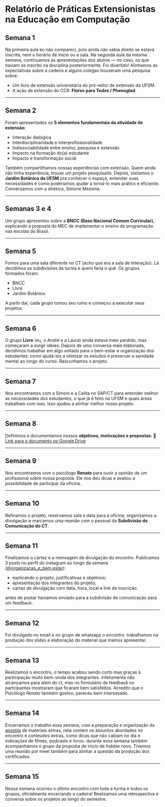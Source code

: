 # Relatório de Práticas Extensionistas na Educação em Computação

## Semana 1

Na primeira aula eu não compareci, pois ainda não sabia direito se estava inscrita, nem o horário de início ou a sala.
Na segunda aula da mesma semana, continuamos as apresentações dos alunos — no caso, os que haviam se inscrito na disciplina posteriormente. Foi divertido! Alinhamos as expectativas sobre a cadeira e alguns colegas trouxeram uma pesquisa sobre:

* Um livro de extensão universitária do pró-reitor de extensão da UFSM.
* A ação de extensão do CCR: **Flores para Todos / Phenoglad**.

---

## Semana 2

Foram apresentados os **5 elementos fundamentais da atividade de extensão**:

* Interação dialógica
* Interdisciplinaridade e interprofissionalidade
* Indissociabilidade entre ensino, pesquisa e extensão
* Impacto na formação do(a) estudante
* Impacto e transformação social

Também compartilhamos nossas experiências com extensão. Quem ainda não tinha experiência, trouxe um projeto pesquisado.
Depois, visitamos o **Jardim Botânico da UFSM** pra conhecer o espaço, entender suas necessidades e como poderíamos ajudar a torná-lo mais prático e eficiente. Conversamos com a diretora, Simone Messina.

---

## Semanas 3 e 4

Um grupo apresentou sobre a **BNCC (Base Nacional Comum Curricular)**, explicando a proposta do MEC de implementar o ensino de programação nas escolas do Brasil.

---

## Semana 5

Fomos para uma sala diferente no CT (acho que era a sala de Interação). Lá decidimos as subdivisões da turma e quem faria o quê. Os grupos formados foram:

* BNCC
* Livre
* Jardim Botânico

A partir daí, cada grupo tomou seu rumo e começou a executar seus projetos.

---

## Semana 6

O grupo **Livre** (eu, o André e a Laura) ainda estava meio perdido, mas começaram a surgir ideias. Depois de uma conversa mais elaborada, decidimos trabalhar em algo voltado para o bem-estar e organização dos estudantes: como ajudá-los a otimizar os estudos e preservar a sanidade mental ao longo do curso. Rascunhamos o projeto.

---

## Semana 7

Nos encontramos com a Simoni e a Celita no SAP/CT para entender melhor as necessidades dos estudantes, o que já é feito na UFSM e quais áreas trabalham com isso. Isso ajudou a alinhar melhor nosso projeto.

---

## Semana 8

Definimos e documentamos nossos **objetivos, motivações e propostas**:
🔗 [Link para o documento no Google Drive](https://drive.google.com/drive/folders/18f1CY5LbTyd-Mk6bybOQ8R_jN6P2UmmE?usp=sharing)

---

## Semana 9

Nos encontramos com o psicólogo **Renato** para ouvir a opinião de um profissional sobre nossa proposta. Ele nos deu dicas e avaliou a possibilidade de participar da oficina.

---

## Semana 10

Refinamos o projeto, reservamos sala e data para a oficina, organizamos a divulgação e marcamos uma reunião com o pessoal da **Subdivisão de Comunicação do CT**.

---

## Semana 11

Finalizamos o cartaz e a mensagem de divulgação do encontro. Publicamos 3 posts no perfil do instagram ao longo da semana ([@organizacao_e_bem.estar](https://www.instagram.com/organizacao_e_bem.estar/)):

* explicando o projeto, justificativas e objetivos;
* apresentação dos integrantes do projeto;
* cartaz de divulgação com data, hora, local e link de inscrição.

antes de postar haviamos enviado para a subdivisão de comunicação para um feedback.

---

## Semana 12

Foi divulgado no email e no grupo de whatsapp o encontro. trabalhamos na produção dos slides e elaboração do material que iriamos apresentar.

---

## Semana 13

Realizamos o encontro, o tempo acabou sendo curto mas graças à participação muito bem-vinda dos integrantes.
Infelizmente não alcançamos para além do ct, mas no formulário de feedback os partcipantes mostraram que ficaram bem satisfeitos. Acredito que o Psicólogo Renato também gostou, pareceu bem interessado.

---

## Semana 14

Encerramos o trabalho essa semana, com a preparação e organização da [apostila](https://www.canva.com/design/DAGqQIwfwYI/U80wdqAOWJE-Svkdm5ojlw/edit?utm_content=DAGqQIwfwYI&utm_campaign=designshare&utm_medium=link2&utm_source=sharebutton) de materiais extras, nela contém os assuntos abordados no encontro e conteúdos extras, como dicas que não cabiam no dia e indicações de filmes, podcasts e livros.
durante essa semana também acompanhamos o grupo da proposta de inicio de hobbie novo.
Tivemos uma reunião por meet também para alinhar a questão da produção dos certificados.

---

## Semana 15

Nessa semana ocorreu o último encontro com toda a turma e todos os grupos, oficialmente encerrando a cadeira! Realizamos uma retrospectiva e conversa sobre os projetos ao longo do semestre.
